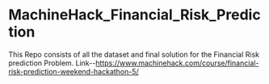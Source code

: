# MachineHack_Financial_Risk_Prediction
This Repo consists of all the dataset and final solution for the Financial Risk prediction Problem.
Link--https://www.machinehack.com/course/financial-risk-prediction-weekend-hackathon-5/
